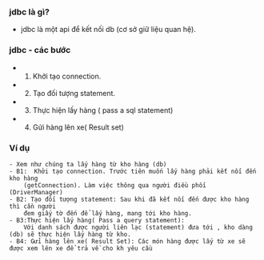 ### jdbc là gì?
 - jdbc là một api để kết nối db (cơ sở giữ liệu quan hệ).
### jdbc - các bước
 - 1. Khởi tạo connection.
 - 2. Tạo đối tượng statement.
 - 3. Thực hiện lấy hàng ( pass a sql statement)
 - 4. Gửi hàng lên xe( Result set)
### Ví dụ
    - Xem như chúng ta lấy hàng từ kho hàng (db)
    - B1:  Khởi tạo connection. Trước tiên muốn lấy hàng phải kết nối đến kho hàng
        (getConnection). Làm việc thông qua người điều phối (DriverManager)
    - B2: Tạo đối tượng statement: Sau khi đã kết nối đến được kho hàng thì cần người
        đem giấy tờ đến để lấy hàng, mang tới kho hàng.
    - B3:Thực hiện lấy hàng( Pass a query statement):
        Với danh sách được người liên lạc (statement) đưa tới , kho dàng (db) sẽ thực hiện lấy hàng từ kho.
    - B4: Gửi hàng lên xe( Result Set): Các món hàng được lấy từ xe sẽ được xem lên xe để trả về cho kh yêu cầu
###

